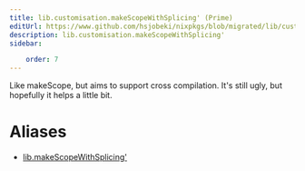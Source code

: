 ```yaml
---
title: lib.customisation.makeScopeWithSplicing' (Prime)
editUrl: https://www.github.com/hsjobeki/nixpkgs/blob/migrated/lib/customisation.nix#L306C5
description: lib.customisation.makeScopeWithSplicing'
sidebar:

    order: 7
---
```


Like makeScope, but aims to support cross compilation. It's still ugly, but
hopefully it helps a little bit.


# Aliases

- [lib.makeScopeWithSplicing'](/nix-doc-comments/reference/lib/lib-makescopewithsplicing' (prime))


